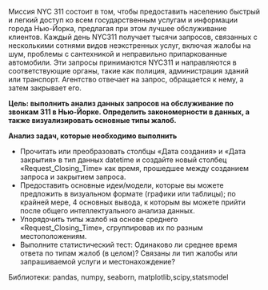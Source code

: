Миссия NYC 311 состоит в том, чтобы предоставить населению быстрый и легкий доступ ко всем государственным услугам и информации города Нью-Йорка, предлагая при этом лучшее обслуживание клиентов. Каждый день NYC311 получает тысячи запросов, связанных с несколькими сотнями видов неэкстренных услуг, включая жалобы на шум, проблемы с сантехникой и неправильно припаркованные автомобили. Эти запросы принимаются NYC311 и направляются в соответствующие органы, такие как полиция, администрация зданий или транспорт. Агентство отвечает на запрос, обращается к нему, а затем закрывает его.


**Цель: выполнить анализ данных запросов на обслуживание по звонкам 311 в Нью-Йорке. Определить закономерности в данных, а также визуализировать основные типы жалоб.**

**Анализ задач, которые необходимо выполнить**

- Прочитать или преобразовать столбцы «Дата создания» и «Дата закрытия» в тип данных datetime и создайте новый столбец «Request_Closing_Time» как время, прошедшее между созданием запроса и закрытием запроса.
- Предоставить основные идеи/модели, которые вы можете предложить в визуальном формате (графики или таблицы); по крайней мере, 4 основных вывода, к которым вы можете прийти после общего интеллектуального анализа данных.
- Упорядочить типы жалоб на основе среднего «Request_Closing_Time», сгруппировав их по разным местоположениям.
- Выполните статистический тест: Одинаково ли среднее время ответа по типам жалоб (в целом)? Связаны ли тип жалобы или запрашиваемой услуги и местонахождение?

Библиотеки: pandas, numpy, seaborn, matplotlib,scipy,statsmodel
